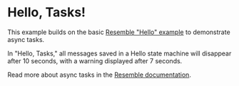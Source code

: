 # Hello, Tasks!

This example builds on the basic [Resemble "Hello"
example](https://github.com/reboot-dev/resemble-hello) to demonstrate async
tasks.

In "Hello, Tasks," all messages saved in a Hello state machine will disappear
after 10 seconds, with a warning displayed after 7 seconds.

Read more about async tasks in the [Resemble documentation](https://docs.reboot.dev/docs/model/async_tasks).

